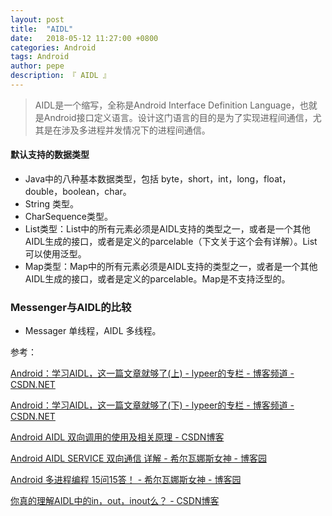 ```yaml
---
layout: post
title:  "AIDL"
date:   2018-05-12 11:27:00 +0800
categories: Android
tags: Android
author: pepe
description: 『 AIDL 』
---
```

> AIDL是一个缩写，全称是Android Interface Definition Language，也就是Android接口定义语言。设计这门语言的目的是为了实现进程间通信，尤其是在涉及多进程并发情况下的进程间通信。

#### **默认支持的数据类型**
 
 - Java中的八种基本数据类型，包括 byte，short，int，long，float，double，boolean，char。
 - String 类型。
 - CharSequence类型。
 - List类型：List中的所有元素必须是AIDL支持的类型之一，或者是一个其他AIDL生成的接口，或者是定义的parcelable（下文关于这个会有详解）。List可以使用泛型。
 - Map类型：Map中的所有元素必须是AIDL支持的类型之一，或者是一个其他AIDL生成的接口，或者是定义的parcelable。Map是不支持泛型的。




### **Messenger与AIDL的比较**

* Messager 单线程，AIDL 多线程。

参考：

[Android：学习AIDL，这一篇文章就够了(上) - lypeer的专栏 - 博客频道 - CSDN.NET](http://blog.csdn.net/luoyanglizi/article/details/51980630)  

[Android：学习AIDL，这一篇文章就够了(下) - lypeer的专栏 - 博客频道 - CSDN.NET](http://blog.csdn.net/luoyanglizi/article/details/52029091)  

[Android AIDL 双向调用的使用及相关原理 - CSDN博客](https://blog.csdn.net/swjtufq/article/details/52527920) 

[Android AIDL SERVICE 双向通信 详解 - 希尔瓦娜斯女神 - 博客园](https://www.cnblogs.com/punkisnotdead/p/5158016.html) 

[Android 多进程编程 15问15答！ - 希尔瓦娜斯女神 - 博客园](http://www.cnblogs.com/punkisnotdead/p/5168857.html) 

[你真的理解AIDL中的in，out，inout么？ - CSDN博客](https://blog.csdn.net/luoyanglizi/article/details/51958091) 




